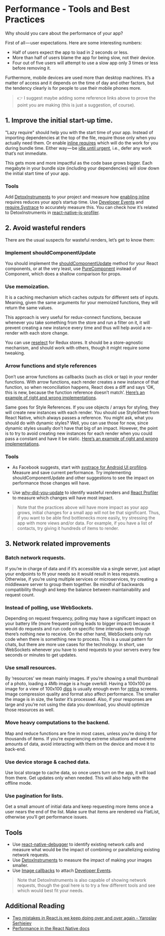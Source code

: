 # Performance - Tools and Best Practices

Why should you care about the performance of your app?

First of all — user expectations. Here are some interesting numbers:

* Half of users expect the app to load in 2 seconds or less.
* More than half of users blame the app for being slow, not their device.
* Four out of five users will attempt to use a slow app only 3 times or less before removing it.

Furthermore, mobile devices are used more than desktop machines. It’s a matter of access and it depends on the time of day and other factors, but the tendency clearly is for people to use their mobile phones more.

> :point_right: I suggest maybe adding some reference links above to prove the point you are making (this is just a suggestion, of course).

## 1. Improve the initial start-up time.
"Lazy require" should help you with the start time of your app. Instead of importing dependencies at the top of the file, require those only when you actually need them.
Or enable [inline requires](https://facebook.github.io/react-native/docs/performance#adding-a-packager-config-file) which will do the work for you during bundle time. Either way — be [idle until urgent](https://philipwalton.com/articles/idle-until-urgent/), i.e., defer any work that’s not immediate.

This gets more and more impactful as the code base grows bigger. Each megabyte in your bundle size (including your dependencies) will slow down the initial start time of your app.

### Tools

Add [DetoxInstruments](https://github.com/wix/DetoxInstruments) to your project and measure how [enabling inline](https://facebook.github.io/react-native/docs/performance#adding-a-packager-config-file) requires reduces your app’s startup time.
Use [Developer Events](https://github.com/wix/DetoxInstruments/blob/master/Documentation/DeveloperAPIReferenceEventsJS.md)
and [require.Systrace](https://facebook.github.io/react-native/docs/performance#investigating-the-loaded-modules) to accurately measure this. You can check how it’s related to DetoxInstruments in [react-native-js-profiler](https://github.com/wix-incubator/react-native-js-profiler/blob/master/src/JSPerfProfiler.js#L77-L99).

## 2. Avoid wasteful renders

There are the usual suspects for wasteful renders, let’s get to know them:

### Implement shouldComponentUpdate

You should implement the [shouldComponentUpdate](https://reactjs.org/docs/react-component.html#shouldcomponentupdate) method for your React components,
or at the very least, use [PureComponent](https://reactjs.org/docs/react-api.html#reactpurecomponent) instead of Component, which does a shallow comparison for props.

### Use memoization.

It is a caching mechanism which caches outputs for different sets of inputs. Meaning, given the same arguments for your memoized functions, they will return the same values.

This approach is very useful for redux-connect functions, because whenever you take something from the store and run a filter on it, it will prevent creating a new instance every time and thus will help avoid a re-render with each store change.

You can use [reselect](https://github.com/reduxjs/reselect) for Redux stores.
It should be a store-agnostic mechanism, and should work with others, though it might require some tweaking.


### Arrow functions and style references

Don’t use arrow functions as callbacks (such as click or tap) in your render functions.
With arrow functions, each render creates a new instance of that function,
so when reconciliation happens, React does a diff and says ‘OK, this is new,
because the function reference doesn’t match’. [Here’s an example of right and wrong implementations](https://gist.github.com/mbardauskas/da5a7b2d8d296645102ba974fd4c368f).

Same goes for Style References. If you use objects / arrays for styling, they will create new instances with each render. You should use StyleSheet from React Native, which always passes a reference. You might ask, what you should do with dynamic styles? Well, you can use those for now, since dynamic styles usually don't have that big of an impact. However, the point is to try to avoid creating new instances for each render when you could pass a constant and have it be static.
[Here’s an example of right and wrong implementations](https://gist.github.com/mbardauskas/54637d8f91f68aa42fc551481ad69f2b).

### Tools

* As Facebook suggests, start with [systrace for Android UI profiling](https://facebook.github.io/react-native/docs/performance#profiling-android-ui-performance-with-systrace). Measure and save current performance. Try implementing shouldComponentUpdate and other suggestions to see the impact on performance those changes will have.

* Use [why-did-you-update](https://github.com/maicki/why-did-you-update) to identify wasteful renders and [React Profiler](https://reactjs.org/blog/2018/09/10/introducing-the-react-profiler.html) to measure which changes will have most impact.

> Note that the practices above will have more impact as your app grows, initial changes for a small app will not be that significant. Thus, if you want to be able find bottlenecks more easily, try stressing the app with more views and/or data. For example, if you have a list of contacts, try giving it hundreds of items to render.

## 3. Network related improvements

### Batch network requests.

If you’re in charge of data and if it’s accessible via a single server, just adapt your endpoints to fit your needs so it would result in less requests. Otherwise, if you’re using multiple services or microservices, try creating a middleware server to group them together. Be mindful of backwards compatibility though and keep the balance between maintainability and request count.

### Instead of polling, use WebSockets.

Depending on request frequency, polling may have a significant impact on your battery life
(more frequent polling leads to bigger impact) because it would do requests and run code on specific time intervals even though there’s nothing new to receive. On the other hand, WebSockets only run code when there is something new to process. This is a usual pattern for chats, but there are more use cases for the technology. In short, use WebSockets whenever you have to send requests to your servers every few seconds or minutes to get updates.

### Use small resources.

By ‘resources’ we mean mainly images. If you’re showing a small thumbnail of a photo,
loading a 4Mb image is a huge overkill.
Having a 100x100 px image for a view of 100x100 [dips](https://en.wikipedia.org/wiki/Device-independent_pixel) is usually enough even for [retina](https://en.wikipedia.org/wiki/Retina_display) screens. Image compression quality and format also affect performance. The smaller the image is in size, the faster it’s processed. Also, if your responses are large and you’re not using the data you download, you should optimize those resources as well.

### Move heavy computations to the backend.

Map and reduce functions are fine in most cases, unless you’re doing it for thousands of items. If you’re experiencing extreme situations and extreme amounts of data, avoid interacting with them on the device and move it to back-end.

### Use device storage & cached data.

Use local storage to cache data, so once users turn on the app, it will load from there. Get updates only when needed. This will also help with the offline mode.

### Use pagination for lists.

Get a small amount of initial data and keep requesting more items once a user nears the end of the list. Make sure that items are rendered via FlatList, otherwise you’ll get performance issues.

## Tools

* Use [react-native-debugger](https://github.com/jhen0409/react-native-debugger) to identify existing network calls and measure what would be the impact of combining or parallelizing existing network requests.
* Use [DetoxInstruments](https://github.com/wix/DetoxInstruments) to measure the impact of making your images smaller.
* Use [Image callbacks](https://facebook.github.io/react-native/docs/image#onloadend) to attach [Developer Events](https://github.com/wix/DetoxInstruments/blob/master/Documentation/DeveloperAPIReferenceEventsJS.md).

> Note that DetoxInstruments is also capable of showing network requests, though the goal here is to try a few different tools and see which would best fit your needs.

## Additional Reading

* [Two mistakes in React.js we keep doing over and over again - Yaroslav Serhieiev](https://medium.com/wix-engineering/two-mistakes-in-react-js-we-keep-doing-over-and-over-again-b1aea20fb3f0)
* [Performance in the React Native docs](https://facebook.github.io/react-native/docs/next/performance)
